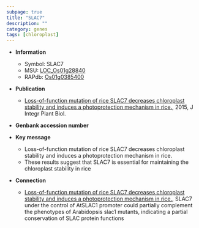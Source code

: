 ```yaml
---
subpage: true
title: "SLAC7"
description: ""
category: genes
tags: [chloroplast]
---
```


* **Information**  
    + Symbol: SLAC7  
    + MSU: [LOC_Os01g28840](http://rice.plantbiology.msu.edu/cgi-bin/ORF_infopage.cgi?orf=LOC_Os01g28840)  
    + RAPdb: [Os01g0385400](http://rapdb.dna.affrc.go.jp/viewer/gbrowse_details/irgsp1?name=Os01g0385400)  

* **Publication**  
    + [Loss-of-function mutation of rice SLAC7 decreases chloroplast stability and induces a photoprotection mechanism in rice.](http://www.ncbi.nlm.nih.gov/pubmed?term=Loss-of-function+mutation+of+rice+SLAC7+decreases+chloroplast+stability+and+induces+a+photoprotection+mechanism+in+rice.%5BTitle%5D), 2015, J Integr Plant Biol.

* **Genbank accession number**  

* **Key message**  
    + Loss-of-function mutation of rice SLAC7 decreases chloroplast stability and induces a photoprotection mechanism in rice.
    + These results suggest that SLAC7 is essential for maintaining the chloroplast stability in rice

* **Connection**  
    + [Loss-of-function mutation of rice SLAC7 decreases chloroplast stability and induces a photoprotection mechanism in rice.](http://www.ncbi.nlm.nih.gov/pubmed?term=Loss-of-function+mutation+of+rice+SLAC7+decreases+chloroplast+stability+and+induces+a+photoprotection+mechanism+in+rice.%5BTitle%5D), SLAC7 under the control of AtSLAC1 promoter could partially complement the phenotypes of Arabidopsis slac1 mutants, indicating a partial conservation of SLAC protein functions



